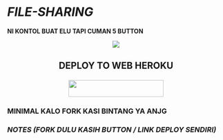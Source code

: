 # ***FILE-SHARING***
**NI KONTOL BUAT ELU TAPI CUMAN 5 BUTTON**

<p align="center">
  <img src="https://telegra.ph/file/0be7f54e3cfb5234102c6.jpg">

## <p align="center">DEPLOY TO WEB HEROKU</p>
<p align="center"><a href="https://heroku.com/deploy?template=https://github.com/supermanbot12/File-Sharing-5subsss">
  <img src="https://img.shields.io/badge/Deploy%20To%20Web-yellow?style=flat&logo=heroku" width="220" height="38.45" /></a></p>


### **MINIMAL KALO FORK KASI BINTANG YA ANJG**

### ***NOTES (FORK DULU KASIH BUTTON / LINK DEPLOY SENDIRI)***

